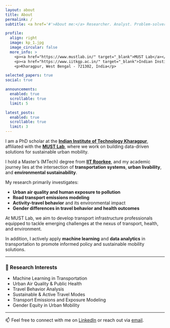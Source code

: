 ```yaml
---
layout: about
title: About
permalink: /
subtitle: <a href='#'>About me:</a> Researcher. Analyst. Problem-solver.

profile:
  align: right
  image: kp_1.jpg
  image_circular: false
  more_info: >
    <p><a href="https://www.mustlab.in/" target="_blank">MUST Lab</a></p>
    <p><a href="https://www.iitkgp.ac.in/" target="_blank">Indian Institute of Technology (IIT) Kharagpur</a></p>
    <p>Kharagpur, West Bengal - 721302, India</p>

selected_papers: true
social: true

announcements:
  enabled: true
  scrollable: true
  limit: 5

latest_posts:
  enabled: true
  scrollable: true
  limit: 3
---
```


I am a PhD scholar at the [**Indian Institute of Technology Kharagpur**](https://www.iitkgp.ac.in/), affiliated with the [**MUST Lab**](https://www.mustlab.in/), where we work on building data-driven solutions for sustainable urban mobility.

I hold a Master’s (MTech) degree from [**IIT Roorkee**](https://www.iitr.ac.in/), and my academic journey lies at the intersection of **transportation systems**, **urban livability**, and **environmental sustainability**.

My research primarily investigates:
- **Urban air quality and human exposure to pollution**
- **Road transport emissions modeling**
- **Activity-travel behavior** and its environmental impact
- **Gender differences in travel behavior and health outcomes**

At MUST Lab, we aim to develop transport infrastructure professionals equipped to tackle emerging challenges at the nexus of transport, health, and environment.

In addition, I actively apply **machine learning** and **data analytics** in transportation to promote informed policy and sustainable mobility solutions.

---

### 🔬 Research Interests
- Machine Learning in Transportation  
- Urban Air Quality & Public Health  
- Travel Behavior Analysis  
- Sustainable & Active Travel Modes  
- Transport Emissions and Exposure Modeling  
- Gender Equity in Urban Mobility  

---

📫 Feel free to connect with me on [LinkedIn](https://www.linkedin.com/in/kapilmeena/) or reach out via [email](mailto:kapil.meena@kgpian.iitkgp.ac.in).
